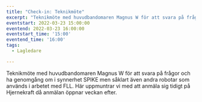 ```yaml
---
title: "Check-in: Teknikmöte"
excerpt: "Teknikmöte med huvudbandomaren Magnus W för att svara på frågor och ha genomgång."
eventstart: 2022-03-23 15:00:00
eventend: 2022-03-23 16:00:00
eventstart_time: '15:00'
eventend_time: '16:00'
tags:
  - Lagledare

---
```


Teknikmöte med huvudbandomaren Magnus W för att svara på frågor och ha genomgång om i synnerhet SPIKE men såklart även andra robotar som används i arbetet med FLL. Här uppmuntrar vi med att anmäla sig tidigt på Hjernekraft då anmälan öppnar veckan efter.
